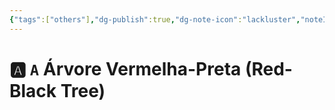 ```yaml
---
{"tags":["others"],"dg-publish":true,"dg-note-icon":"lackluster","noteIcon":"lackluster","permalink":"/04-resources-material-para-zettel/others/a-arvore-vermelha-preta-red-black-tree/","dgPassFrontmatter":true,"created":"2025-10-16T10:14:23.239+01:00","updated":"2025-10-24T16:12:58.240+01:00"}
---
```


# 🅰️ `A` Árvore Vermelha-Preta (Red-Black Tree)